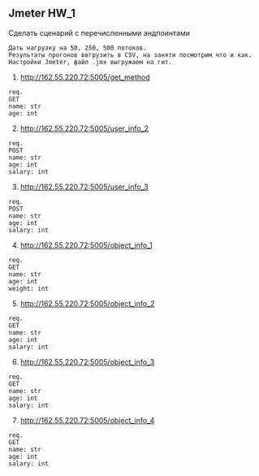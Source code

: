 ## Jmeter HW_1
 Сделать сценарий с перечисленными эндпоинтами
```
Дать нагрузку на 50, 250, 500 потоков.
Результаты прогонов ввгрузить в CSV, на заняти посмотрим что и как.
Настройки Jmeter, файл .jmx выгружаем на гит.
```

1) http://162.55.220.72:5005/get_method
```
req.
GET
name: str
age: int
```


2) http://162.55.220.72:5005/user_info_2
```
req.
POST
name: str
age: int
salary: int
```


3) http://162.55.220.72:5005/user_info_3
```
req.
POST
name: str
age: int
salary: int
```

4) http://162.55.220.72:5005/object_info_1
```
req.
GET
name: str
age: int
weight: int
```

5) http://162.55.220.72:5005/object_info_2
```
req.
GET
name: str
age: int
salary: int
```

6) http://162.55.220.72:5005/object_info_3
```
req.
GET
name: str
age: int
salary: int
````

7) http://162.55.220.72:5005/object_info_4
```
req.
GET
name: str
age: int
salary: int
```
